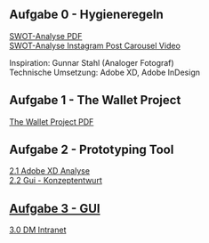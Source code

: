 ## Aufgabe 0 - Hygieneregeln
<a href="https://patrickneudert.github.io/IFD-WiSe20-21/Task0/Instagram-Screens.pdf"> SWOT-Analyse PDF</a> <br>
<a href="https://patrickneudert.github.io/IFD-WiSe20-21/Task0/Instagram-Prototyp.mp4"> SWOT-Analyse Instagram Post Carousel Video</a>
<p> Inspiration: Gunnar Stahl (Analoger Fotograf) <br> Technische Umsetzung: Adobe XD, Adobe InDesign </p>

## Aufgabe 1 - The Wallet Project
<a href="https://patrickneudert.github.io/IFD-WiSe20-21/Task0/Wallet.pdf"> The Wallet Project PDF</a>

## Aufgabe 2 - Prototyping Tool 
<a href="https://piazeller.github.io/IFDWiSe20-21/A02/A02.html"> 2.1 Adobe XD Analyse <br>
<a href="https://patrickneudert.github.io/IFD-WiSe20-21/Task0/kurs.pdf"> 2.2 Gui - Konzeptentwurt 
  
## Aufgabe 3 - GUI
<a href="https://adobeid-na1.services.adobe.com/ims/jump/eyJraWQiOiJLMjAxNiIsImFsZyI6IlJTMjU2In0.eyJqdGkiOiIxNjA0NDc5OTQ2Njg5X2I2ZWVjMjA2LTU4NjEtNGM5Mi05YzEyLTM3YzIyY2EwYmIzZV9ldzEiLCJjaWQiOiJDb21ldFdlYjEiLCJ1aWQiOiIwODFERkZEMzU0NTEwQjE2MEE0Qzk4QTVAQWRvYmVJRCIsInJ1IjoiaHR0cHM6Ly94ZC5hZG9iZS5jb20vdmlldy9iMDEyY2M5MS1iNGY2LTQwNzEtOGU5OS0xNGRlNzcxNDAyMjgtZTU0MS8_ZnVsbHNjcmVlbiZoaW50cz1vZmYiLCJydCI6InRva2VuIiwiY2UiOiJBZnZfeEszamNNbG12T2VqbEs5eWp6UmREbXNnZFhWLXZGbVFaVUhkR2cxOXdqVzc4dXZPTXFWYW8xZnZOZWdVMXU0eHNpSzVoNENyTnZCcldSSDIxTGQySjFnNzhoTF9lOWcxRGkzckxia1RtUSIsImV4cCI6MTYwNDQ4MDg0NjY4OSwicmYiOiJVNUVUSjNCQ1hMSDU0UDZIQzRZM1JPUUFURT09PT09PSIsInNpcCI6ImU4Y2JiY2IyIiwiaXNzIjoiaHR0cHM6Ly9pbXMtbmExLmFkb2JlbG9naW4uY29tIn0.VA2lvasEWZKl7I5HrBxnVBTxuClt2tE8wgRsyvtBIlmtm36fwiXuZDndxWyO6tHzfygIAlDfPW-m8ESkVG_bB4FbhA8wIwGO48CdCnCJtCdsF9zW-1ER8RguY5aPgLGPwD0py9y8HriTespLr8xoNg5H8urRQoC5KmIUJ0xRMXCA1mch8Keic224xlZacs1buhCIBRhbjcIgxyDIWX2Jq90m5jCUFBdkp70MkEWZyEbpVeN7GwFJlNRZSQAcD8svCPdklOSjD7MjMjlImAyDHlYI_lnfwaIZIck0nPDhGSSeCasfwsHUGWVqwzGK09k7qcAPIXD3V4T0eHTTYF0pDA"> 3.0 DM Intranet </a>
  
  

